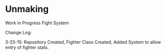 # Unmaking
Work in Progress Fight System

Change Log:

3-25-15: Repository Created, Fighter Class Created, Added System to allow entry of fighter stats.
